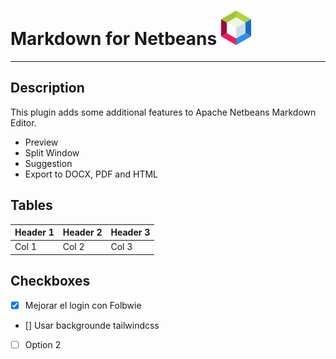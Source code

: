 # Markdown for Netbeans ![Description Here](https://raw.githubusercontent.com/moacirrf/netbeans-markdown/main/images/nblogo48x48.png)

***

## Description
This plugin adds some additional features to Apache Netbeans Markdown Editor.
- Preview
- Split Window
- Suggestion
- Export to DOCX, PDF and HTML

## Tables

| Header 1 | Header 2 |  Header 3 |
|----------|----------|-----------|
|   Col 1  |   Col 2  |   Col 3   |

## Checkboxes

- [x] Mejorar el login con Folbwie
- [] Usar backgrounde tailwindcss
- [ ] Option 2
